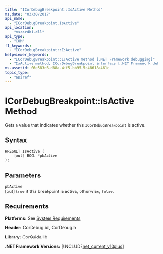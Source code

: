 ```yaml
---
title: "ICorDebugBreakpoint::IsActive Method"
ms.date: "03/30/2017"
api_name: 
  - "ICorDebugBreakpoint.IsActive"
api_location: 
  - "mscordbi.dll"
api_type: 
  - "COM"
f1_keywords: 
  - "ICorDebugBreakpoint::IsActive"
helpviewer_keywords: 
  - "ICorDebugBreakpoint::IsActive method [.NET Framework debugging]"
  - "IsActive method, ICorDebugBreakpoint interface [.NET Framework debugging]"
ms.assetid: 06e583d6-d88a-4ff5-bb95-5c48618a461c
topic_type: 
  - "apiref"
---
```

# ICorDebugBreakpoint::IsActive Method
Gets a value that indicates whether this `ICorDebugBreakpoint` is active.  
  
## Syntax  
  
```cpp  
HRESULT IsActive (  
    [out] BOOL *pbActive  
);  
```  
  
## Parameters  
 `pbActive`  
 [out] `true` if this breakpoint is active; otherwise, `false`.  
  
## Requirements  
 **Platforms:** See [System Requirements](../../get-started/system-requirements.md).  
  
 **Header:** CorDebug.idl, CorDebug.h  
  
 **Library:** CorGuids.lib  
  
 **.NET Framework Versions:** [!INCLUDE[net_current_v10plus](../../../../includes/net-current-v10plus-md.md)]
